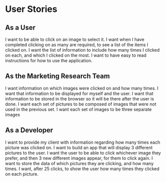 # User Stories

## As a User
I want to be able to click on an image to select it.
I want when I have completed clicking on as many are required, to see a list of the items I clicked on.
I want the list of information to include how many times I clicked on each, and which I clicked on the most.
I want to have easy to read instructions for how to use the application.  

## As the Marketing Research Team
I want information on which images were clicked on and how many times.
I want that information to be displayed for myself and the user.
I want that information to be stored in the browser so it will be there after the user is done.
I want each set of pictures to be composed of images that were not used in the previous set.
I want each set of images to be three separate images

## As a Developer
I want to provide my client with information regarding how many times each picture was clicked on.
I want to build an app that will display 3 different pictures to the user.
I want the user to be able to click whichever image they prefer, and then 3 new different images appear, for them to click again.
I want to store the data of which pictures they are clicking, and how many times.
I want, after 25 clicks, to show the user how many times they clicked on each picture.
